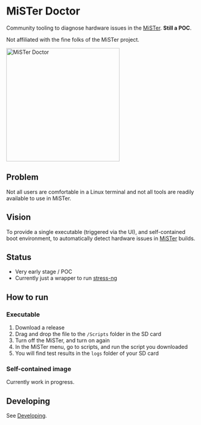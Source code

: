 # MiSTer Doctor

Community tooling to diagnose hardware issues in the [MiSTer](https://mister-devel.github.io/MkDocs_MiSTer/). **Still a POC**.

Not affiliated with the fine folks of the MiSTer project. 

<img src="docs/image.png" alt="MiSTer Doctor" width="300">

## Problem

Not all users are comfortable in a Linux terminal and not all tools are readily available to use in MiSTer.

## Vision

To provide a single executable (triggered via the UI), and self-contained boot environment, to automatically detect hardware issues in [MiSTer](https://mister-devel.github.io/MkDocs_MiSTer/) builds.

## Status

- Very early stage / POC
- Currently just a wrapper to run [stress-ng](https://github.com/ColinIanKing/stress-ng)

## How to run 

### Executable

1. Download a release
2. Drag and drop the file to the `/Scripts` folder in the SD card
3. Turn off the MiSTer, and turn on again
4. In the MiSTer menu, go to scripts, and run the script you downloaded
5. You will find test results in the `logs` folder of your SD card

### Self-contained image

Currently work in progress.

## Developing

See [Developing](./docs/Developing.md).
